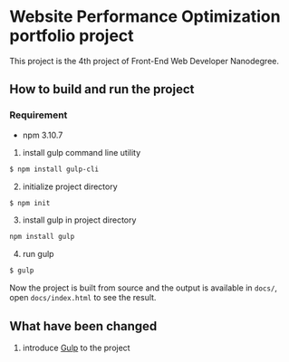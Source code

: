 # Website Performance Optimization portfolio project

This project is the 4th project of Front-End Web Developer Nanodegree.


## How to build and run the project
### Requirement
* npm 3.10.7


1. install gulp command line utility
```sh
$ npm install gulp-cli
```

2. initialize project directory
``` sh
$ npm init
```

3. install gulp in project directory
``` sh
npm install gulp
```

4. run gulp
``` sh
$ gulp
```
Now the project is built from source and the output is available in `docs/`, open `docs/index.html` to see the result.

## What have been changed

1. introduce [Gulp](http://gulpjs.com) to the project
